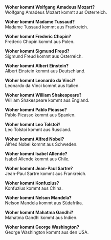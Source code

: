 **Woher kommt Wolfgang Amadeus Mozart?**  
Wolfgang Amadeus Mozart kommt aus Österreich.

**Woher kommt Madame Tussaud?**  
Madame Tussaud kommt aus Frankreich.

**Woher kommt Frederic Chopin?**  
Frederic Chopin kommt aus Polen.

**Woher kommt Sigmund Freud?**  
Sigmund Freud kommt aus Österreich.

**Woher kommt Albert Einstein?**  
Albert Einstein kommt aus Deutschland.

**Woher kommt Leonardo da Vinci?**  
Leonardo da Vinci kommt aus Italien.

**Woher kommt William Shakespeare?**  
William Shakespeare kommt aus England.

**Woher kommt Pablo Picasso?**  
Pablo Picasso kommt aus Spanien.

**Woher kommt Leo Tolstoi?**  
Leo Tolstoi kommt aus Russland.

**Woher kommt Alfred Nobel?**  
Alfred Nobel kommt aus Schweden.

**Woher kommt Isabel Allende?**  
Isabel Allende kommt aus Chile.

**Woher kommt Jean-Paul Sartre?**  
Jean-Paul Sartre kommt aus Frankreich.

**Woher kommt Konfuzius?**  
Konfuzius kommt aus China.

**Woher kommt Nelson Mandela?**  
Nelson Mandela kommt aus Südafrika.

**Woher kommt Mahatma Gandhi?**  
Mahatma Gandhi kommt aus Indien.

**Woher kommt George Washington?**  
George Washington kommt aus den USA.